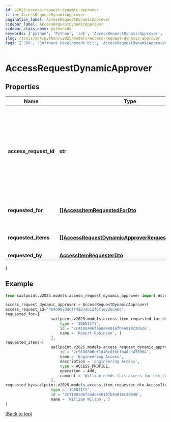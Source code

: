 ```yaml
---
id: v2025-access-request-dynamic-approver
title: AccessRequestDynamicApprover
pagination_label: AccessRequestDynamicApprover
sidebar_label: AccessRequestDynamicApprover
sidebar_class_name: pythonsdk
keywords: ['python', 'Python', 'sdk', 'AccessRequestDynamicApprover', 'V2025AccessRequestDynamicApprover'] 
slug: /tools/sdk/python/v2025/models/access-request-dynamic-approver
tags: ['SDK', 'Software Development Kit', 'AccessRequestDynamicApprover', 'V2025AccessRequestDynamicApprover']
---
```


# AccessRequestDynamicApprover


## Properties

Name | Type | Description | Notes
------------ | ------------- | ------------- | -------------
**access_request_id** | **str** | The unique ID of the access request object. Can be used with the [access request status endpoint](https://developer.sailpoint.com/idn/api/beta/list-access-request-status) to get the status of the request.  | [required]
**requested_for** | [**[]AccessItemRequestedForDto**](access-item-requested-for-dto) | Identities access was requested for. | [required]
**requested_items** | [**[]AccessRequestDynamicApproverRequestedItemsInner**](access-request-dynamic-approver-requested-items-inner) | The access items that are being requested. | [required]
**requested_by** | [**AccessItemRequesterDto**](access-item-requester-dto) |  | [required]
}

## Example

```python
from sailpoint.v2025.models.access_request_dynamic_approver import AccessRequestDynamicApprover

access_request_dynamic_approver = AccessRequestDynamicApprover(
access_request_id='4b4d982dddff4267ab12f0f1e72b5a6d',
requested_for=[
                    sailpoint.v2025.models.access_item_requested_for_dto.AccessItemRequestedForDto(
                        type = 'IDENTITY', 
                        id = '2c4180a46faadee4016fb4e018c20626', 
                        name = 'Robert Robinson', )
                    ],
requested_items=[
                    sailpoint.v2025.models.access_request_dynamic_approver_requested_items_inner.AccessRequestDynamicApprover_requestedItems_inner(
                        id = '2c91808b6ef1d43e016efba0ce470904', 
                        name = 'Engineering Access', 
                        description = 'Engineering Access', 
                        type = ACCESS_PROFILE, 
                        operation = Add, 
                        comment = 'William needs this access for his day to day job activities.', )
                    ],
requested_by=sailpoint.v2025.models.access_item_requester_dto.AccessItemRequesterDto(
                    type = 'IDENTITY', 
                    id = '2c7180a46faadee4016fb4e018c20648', 
                    name = 'William Wilson', )
)

```
[[Back to top]](#) 

